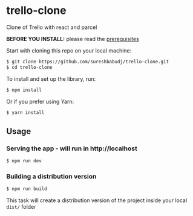# trello-clone
Clone of Trello with react and parcel



**BEFORE YOU INSTALL:** please read the [prerequisites](https://parceljs.org/getting_started.html)

Start with cloning this repo on your local machine:

```sh
$ git clone https://github.com/sureshbabudj/trello-clone.git
$ cd trello-clone
```

To install and set up the library, run:

```sh
$ npm install
```

Or if you prefer using Yarn:

```sh
$ yarn install
```

## Usage

### Serving the app - will run in http://localhost

```sh
$ npm run dev
```


### Building a distribution version

```sh
$ npm run build
```

This task will create a distribution version of the project
inside your local `dist/` folder
